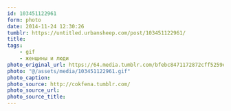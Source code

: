 ```yaml
---
id: 103451122961
form: photo
date: 2014-11-24 12:30:26
tumblr: https://untitled.urbansheep.com/post/103451122961/
title:
tags:
    - gif
    - женщины и люди
photo_original_url: https://64.media.tumblr.com/bfebc8471172872cff5259ef9b6a72b0/tumblr_n6ht03qWpL1ruam4eo1_500.gif
photo: "@/assets/media/103451122961.gif"
photo_caption:
photo_source: http://cokfena.tumblr.com/
photo_source_url:
photo_source_title:
---
```

